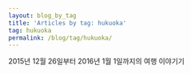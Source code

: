 ```yaml
---
layout: blog_by_tag
title: 'Articles by tag: hukuoka'
tag: hukuoka
permalink: /blog/tag/hukuoka/
---
```

2015년 12월 26일부터 2016년 1월 1일까지의 여행 이야기기